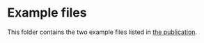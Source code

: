 # Example files

This folder contains the two example files listed in [the publication](https://arxiv.org/abs/2211.11294).